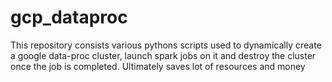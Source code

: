 # gcp_dataproc
This repository consists various pythons scripts used to dynamically create a google data-proc cluster, launch spark jobs on it and destroy the cluster once the job is completed. Ultimately saves lot of resources and money
